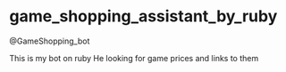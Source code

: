 # game_shopping_assistant_by_ruby
@GameShopping_bot

This is my bot on ruby
He looking for game prices and links to them

